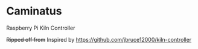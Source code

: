 # Caminatus
Raspberry Pi Kiln Controller

<del>Ripped off from</del> Inspired by https://github.com/jbruce12000/kiln-controller